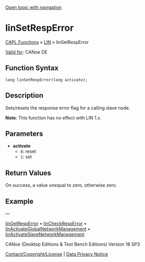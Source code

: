 [Open topic with navigation](../../../../../CANoeDEFamily.htm#Topics/CAPLFunctions/LIN/Functions/CAPLfunctionLINSetRespError.md)

# linSetRespError

[CAPL Functions](../../CAPLfunctions.md) » [LIN](../CAPLfunctionsLINOverview.md) » linSetRespError

[Valid for](../../../Shared/FeatureAvailability.md): CANoe DE

## Function Syntax

```plaintext
long linSetRespError(long activate);
```

## Description

Sets/resets the response error flag for a calling slave node.

**Note**: This function has no effect with LIN 1.x.

## Parameters

- **activate**
  - `0`: reset
  - `1`: set

## Return Values

On success, a value unequal to zero, otherwise zero.

## Example

—

[linGetRespError](CAPLfunctionLINGetRespError.md) • [linCheckRespError](CAPLfunctionLINCheckRespError.md) • [linActivateGlobalNetworkManagement](CAPLfunctionLINActivateGlobalNetworkManagement.md) • [linActivateSlaveNetworkManagement](CAPLfunctionLINActivateSlaveNetworkManagement.md)

CANoe (Desktop Editions & Test Bench Editions) Version 18 SP3

[Contact/Copyright/License](../../../Shared/ContactCopyrightLicense.md) | [Data Privacy Notice](https://www.vector.com/int/en/company/get-info/privacy-policy/)
